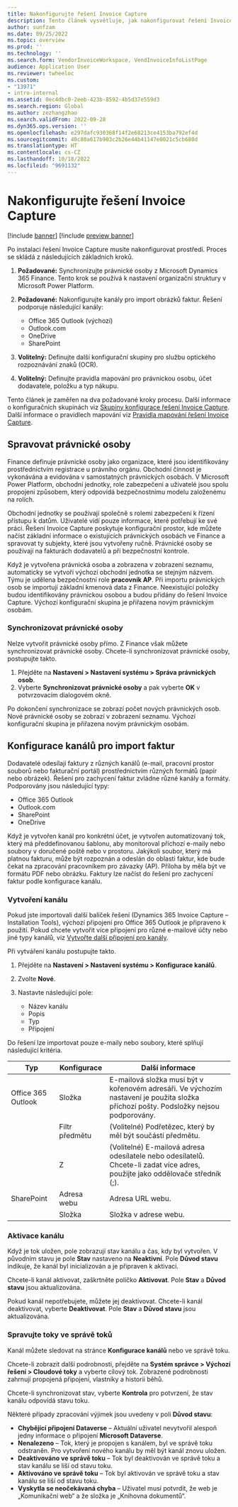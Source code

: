 ```yaml
---
title: Nakonfigurujte řešení Invoice Capture
description: Tento článek vysvětluje, jak nakonfigurovat řešení Invoice Capture.
author: sunfzam
ms.date: 09/25/2022
ms.topic: overview
ms.prod: ''
ms.technology: ''
ms.search.form: VendorInvoiceWorkspace, VendInvoiceInfoListPage
audience: Application User
ms.reviewer: twheeloc
ms.custom:
- "13971"
- intro-internal
ms.assetid: 0ec4dbc0-2eeb-423b-8592-4b5d37e559d3
ms.search.region: Global
ms.author: zezhangzhao
ms.search.validFrom: 2022-09-28
ms.dyn365.ops.version: ''
ms.openlocfilehash: e297dafc930368f14f2e68213ce4153ba792ef4d
ms.sourcegitcommit: 40c80a617b903c2b26e44b41147e0021c5cb680d
ms.translationtype: HT
ms.contentlocale: cs-CZ
ms.lasthandoff: 10/18/2022
ms.locfileid: "9691132"
---
```

# <a name="configure-the-invoice-capture-solution"></a>Nakonfigurujte řešení Invoice Capture

[!include [banner](../includes/banner.md)]
[!include [preview banner](../includes/preview-banner.md)]

Po instalaci řešení Invoice Capture musíte nakonfigurovat prostředí. Proces se skládá z následujících základních kroků.

1. **Požadované:** Synchronizujte právnické osoby z Microsoft Dynamics 365 Finance. Tento krok se používá k nastavení organizační struktury v Microsoft Power Platform.
2. **Požadované:** Nakonfigurujte kanály pro import obrázků faktur. Řešení podporuje následující kanály:

    - Office 365 Outlook (výchozí)
    - Outlook.com
    - OneDrive
    - SharePoint

3. **Volitelný:** Definujte další konfigurační skupiny pro službu optického rozpoznávání znaků (OCR).
4. **Volitelný:** Definujte pravidla mapování pro právnickou osobu, účet dodavatele, položku a typ nákupu.

Tento článek je zaměřen na dva požadované kroky procesu. Další informace o konfiguračních skupinách viz [Skupiny konfigurace řešení Invoice Capture](invoice-capture-config-group.md). Další informace o pravidlech mapování viz [Pravidla mapování řešení Invoice Capture](invoice-capture-mapping-rules.md).

## <a name="manage-legal-entities"></a>Spravovat právnické osoby

Finance definuje právnické osoby jako organizace, které jsou identifikovány prostřednictvím registrace u právního orgánu. Obchodní činnost je vykonávána a evidována v samostatných právnických osobách. V Microsoft Power Platform, obchodní jednotky, role zabezpečení a uživatelé jsou spolu propojeni způsobem, který odpovídá bezpečnostnímu modelu založenému na rolích.

Obchodní jednotky se používají společně s rolemi zabezpečení k řízení přístupu k datům. Uživatelé vidí pouze informace, které potřebují ke své práci. Řešení Invoice Capture poskytuje konfigurační prostor, kde můžete načíst základní informace o existujících právnických osobách ve Finance a spravovat ty subjekty, které jsou vytvořeny ručně. Právnické osoby se používají na fakturách dodavatelů a při bezpečnostní kontrole.

Když je vytvořena právnická osoba a zobrazena v zobrazení seznamu, automaticky se vytvoří výchozí obchodní jednotka se stejným názvem. Týmu je udělena bezpečnostní role **pracovník AP**. Při importu právnických osob se importují základní kmenová data z Finance. Neexistující položky budou identifikovány právnickou osobou a budou přidány do řešení Invoice Capture. Výchozí konfigurační skupina je přiřazena novým právnickým osobám.

### <a name="sync-legal-entities"></a>Synchronizovat právnické osoby

Nelze vytvořit právnické osoby přímo. Z Finance však můžete synchronizovat právnické osoby. Chcete-li synchronizovat právnické osoby, postupujte takto.

1. Přejděte na **Nastavení \> Nastavení systému \> Správa právnických osob**.
2. Vyberte **Synchronizovat právnické osoby** a pak vyberte **OK** v potvrzovacím dialogovém okně.

Po dokončení synchronizace se zobrazí počet nových právnických osob. Nové právnické osoby se zobrazí v zobrazení seznamu. Výchozí konfigurační skupina je přiřazena novým právnickým osobám.

## <a name="configure-invoice-import-channels"></a>Konfigurace kanálů pro import faktur

Dodavatelé odesílají faktury z různých kanálů (e-mail, pracovní prostor souborů nebo fakturační portál) prostřednictvím různých formátů (papír nebo obrázek). Řešení pro zachycení faktur zvládne různé kanály a formáty. Podporovány jsou následující typy:

- Office 365 Outlook
- Outlook.com
- SharePoint
- OneDrive

Když je vytvořen kanál pro konkrétní účet, je vytvořen automatizovaný tok, který má předdefinovanou šablonu, aby monitoroval příchozí e-maily nebo soubory v doručené poště nebo v prostoru. Jakýkoli soubor, který má platnou fakturu, může být rozpoznán a odeslán do oblasti faktur, kde bude čekat na zpracování pracovníkem pro závazky (AP). Příloha by měla být ve formátu PDF nebo obrázku. Faktury lze načíst do řešení pro zachycení faktur podle konfigurace kanálu.

### <a name="create-a-channel"></a>Vytvoření kanálu

Pokud jste importovali další balíček řešení (Dynamics 365 Invoice Capture – Installation Tools), výchozí připojení pro Office 365 Outlook je připraveno k použití. Pokud chcete vytvořit více připojení pro různé e-mailové účty nebo jiné typy kanálů, viz [Vytvořte další připojení pro kanály](invoice-capture-advanced-settings.md#create-additional-connections-for-channels).

Při vytváření kanálu postupujte takto.

1. Přejděte na **Nastavení \> Nastavení systému \> Konfigurace kanálů**.
2. Zvolte **Nové**.
3. Nastavte následující pole:

    - Název kanálu
    - Popis
    - Typ
    - Připojení

Do řešení lze importovat pouze e-maily nebo soubory, které splňují následující kritéria.

| Typ               | Konfigurace  | Další informace |
|--------------------|----------------|------------------|
| Office 365 Outlook | Složka         | E-mailová složka musí být v kořenovém adresáři. Ve výchozím nastavení je použita složka příchozí pošty. Podsložky nejsou podporovány. |
|                    | Filtr předmětu | (Volitelné) Podřetězec, který by měl být součástí předmětu. |
|                    | Z           | (Volitelné) E-mailová adresa odesílatele nebo odesílatelů. Chcete-li zadat více adres, použijte jako oddělovače středník (;). |
| SharePoint         | Adresa webu   | Adresa URL webu. |
|                    | Složka         | Složka v adrese webu. |

### <a name="activate-the-channel"></a>Aktivace kanálu

Když je tok uložen, pole zobrazují stav kanálu a čas, kdy byl vytvořen. V původním stavu je pole **Stav** nastaveno na **Neaktivní**. Pole **Důvod stavu** indikuje, že kanál byl inicializován a je připraven k aktivaci.

Chcete-li kanál aktivovat, zaškrtněte políčko **Aktivovat**. Pole **Stav** a **Důvod stavu** jsou aktualizována.

Pokud kanál nepotřebujete, můžete jej deaktivovat. Chcete-li kanál deaktivovat, vyberte **Deaktivovat**. Pole **Stav** a **Důvod stavu** jsou aktualizována.

### <a name="manage-flows-in-flow-management"></a>Spravujte toky ve správě toků

Kanál můžete sledovat na stránce **Konfigurace kanálů** nebo ve správě toku.

Chcete-li zobrazit další podrobnosti, přejděte na **Systém správce \> Výchozí řešení \> Cloudové toky** a vyberte cílový tok. Zobrazené podrobnosti zahrnují propojená připojení, vlastníky a historii běhů.

Chcete-li synchronizovat stav, vyberte **Kontrola** pro potvrzení, že stav kanálu odpovídá stavu toku.

Některé případy zpracování výjimek jsou uvedeny v poli **Důvod stavu**:

- **Chybějící připojení Dataverse** – Aktuální uživatel nevytvořil alespoň jedny informace o připojení **Microsoft Dataverse**.
- **Nenalezeno** – Tok, který je propojen s kanálem, byl ve správě toku odstraněn. Pro vytvoření nového kanálu by měl být kanál znovu uložen.
- **Deaktivováno ve správě toku** – Tok byl deaktivován ve správě toku a stav kanálu se liší od stavu toku.
- **Aktivováno ve správě toku** – Tok byl aktivován ve správě toku a stav kanálu se liší od stavu toku.
- **Vyskytla se neočekávaná chyba** – Uživatel musí potvrdit, že web je „Komunikační web“ a že složka je „Knihovna dokumentů“.
